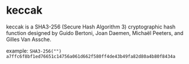 # keccak 
keccak is a SHA3-256 (Secure Hash Algorithm 3) cryptographic hash function designed by Guido Bertoni, Joan Daemen, Michaël Peeters, and Gilles Van Assche.

example:
<code>SHA3-256("")
a7ffc6f8bf1ed76651c14756a061d662f580ff4de43b49fa82d80a4b80f8434a</code>

